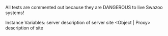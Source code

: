 All tests are commented out because they are DANGEROUS to live Swazoo systems!

Instance Variables:
	server	<SwazooServer>	description of server
	site	<Object | Proxy>	description of site

